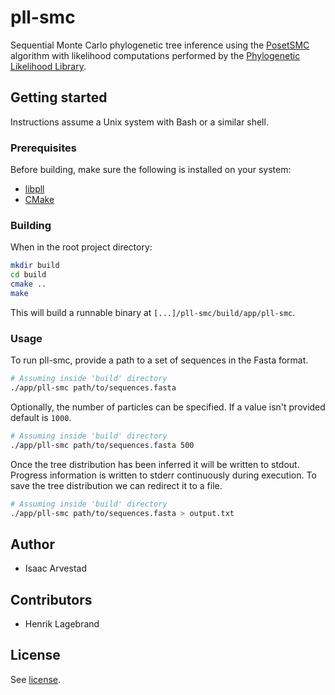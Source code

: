 # pll-smc
Sequential Monte Carlo phylogenetic tree inference using
the [PosetSMC](https://www.stat.ubc.ca/~bouchard/PosetSMC/) algorithm with
likelihood computations performed by
the [Phylogenetic Likelihood Library](https://github.com/xflouris/libpll).

## Getting started
Instructions assume a Unix system with Bash or a similar shell.

### Prerequisites
Before building, make sure the following is installed on your system:
- [libpll](https://github.com/xflouris/libpll)
- [CMake](https://cmake.org)

### Building
When in the root project directory:

``` bash
mkdir build
cd build
cmake ..
make
```

This will build a runnable binary at `[...]/pll-smc/build/app/pll-smc`.

### Usage
To run pll-smc, provide a path to a set of sequences in the Fasta format.

``` bash
# Assuming inside 'build' directory
./app/pll-smc path/to/sequences.fasta
```

Optionally, the number of particles can be specified. If a value isn't provided
default is `1000`.

``` bash
# Assuming inside 'build' directory
./app/pll-smc path/to/sequences.fasta 500
```

Once the tree distribution has been inferred it will be written to
stdout. Progress information is written to stderr continuously during
execution. To save the tree distribution we can redirect it to a file.

``` bash
# Assuming inside 'build' directory
./app/pll-smc path/to/sequences.fasta > output.txt
```

## Author
- Isaac Arvestad

## Contributors
- Henrik Lagebrand

## License
See [license](LICENSE).
